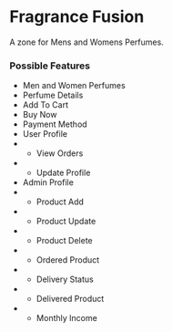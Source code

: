 # Fragrance Fusion
A zone for Mens and Womens Perfumes.

### Possible Features
- Men and Women Perfumes
- Perfume Details
- Add To Cart 
- Buy Now
- Payment Method
- User Profile
- - View Orders
- - Update Profile
- Admin Profile 
- - Product Add
- - Product Update
- - Product Delete
- - Ordered Product
- - Delivery Status
- - Delivered Product
- - Monthly Income
